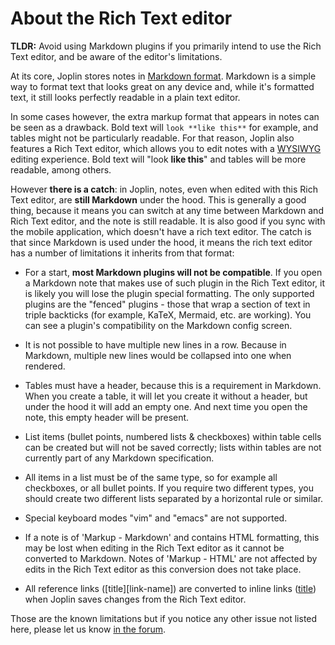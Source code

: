 # About the Rich Text editor

**TLDR:** Avoid using Markdown plugins if you primarily intend to use the Rich Text editor, and be aware of the editor's limitations.

At its core, Joplin stores notes in [Markdown format](https://github.com/laurent22/joplin/blob/dev/readme/markdown.md). Markdown is a simple way to format text that looks great on any device and, while it's formatted text, it still looks perfectly readable in a plain text editor.

In some cases however, the extra markup format that appears in notes can be seen as a drawback. Bold text will `look **like this**` for example, and tables might not be particularly readable. For that reason, Joplin also features a Rich Text editor, which allows you to edit notes with a [WYSIWYG](https://en.wikipedia.org/wiki/WYSIWYG) editing experience. Bold text will "look **like this**" and tables will be more readable, among others.

However **there is a catch**: in Joplin, notes, even when edited with this Rich Text editor, are **still Markdown** under the hood. This is generally a good thing, because it means you can switch at any time between Markdown and Rich Text editor, and the note is still readable. It is also good if you sync with the mobile application, which doesn't have a rich text editor. The catch is that since Markdown is used under the hood, it means the rich text editor has a number of limitations it inherits from that format:

- For a start, **most Markdown plugins will not be compatible**. If you open a Markdown note that makes use of such plugin in the Rich Text editor, it is likely you will lose the plugin special formatting. The only supported plugins are the "fenced" plugins - those that wrap a section of text in triple backticks (for example, KaTeX, Mermaid, etc. are working). You can see a plugin's compatibility on the Markdown config screen.

- It is not possible to have multiple new lines in a row. Because in Markdown, multiple new lines would be collapsed into one when rendered.

- Tables must have a header, because this is a requirement in Markdown. When you create a table, it will let you create it without a header, but under the hood it will add an empty one. And next time you open the note, this empty header will be present.

- List items (bullet points, numbered lists & checkboxes) within table cells can be created but will not be saved correctly; lists within tables are not currently part of any Markdown specification.

- All items in a list must be of the same type, so for example all checkboxes, or all bullet points. If you require two different types, you should create two different lists separated by a horizontal rule or similar.

- Special keyboard modes "vim" and "emacs" are not supported.

- If a note is of 'Markup - Markdown' and contains HTML formatting, this may be lost when editing in the Rich Text editor as it cannot be converted to Markdown. Notes of 'Markup - HTML' are not affected by edits in the Rich Text editor as this conversion does not take place.

- All reference links ([title][link-name]) are converted to inline links ([title](https://example.com)) when Joplin saves changes from the Rich Text editor.

Those are the known limitations but if you notice any other issue not listed here, please let us know [in the forum](https://discourse.joplinapp.org/).
